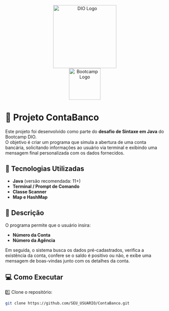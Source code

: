 <p align="center">
  <img src="https://hermes.dio.me/assets/diome/logo.svg" alt="DIO Logo" width="200"/>
  <br/>
  <img src="https://assets.dio.me/6iWxMIqRQwzNNp-T1BWjzclAc7OVa8-YXojJ0uH4uEc/f:webp/h:120/q:80/L3RyYWNrcy8yOWFkMDFkYS0zNGIyLTQzYzItODBlYi1iNTJmNTExNTM2ZjgucG5n" alt="Bootcamp Logo" width="100"/>
</p>

# 📌 Projeto ContaBanco

Este projeto foi desenvolvido como parte do **desafio de Sintaxe em Java** do Bootcamp DIO.  
O objetivo é criar um programa que simula a abertura de uma conta bancária, solicitando informações ao usuário via terminal e exibindo uma mensagem final personalizada com os dados fornecidos.

## 🚀 Tecnologias Utilizadas

- **Java** (versão recomendada: 11+)
- **Terminal / Prompt de Comando**
- **Classe Scanner**
- **Map e HashMap**

## 📄 Descrição

O programa permite que o usuário insira:
- **Número da Conta**
- **Número da Agência**
  
Em seguida, o sistema busca os dados pré-cadastrados, verifica a existência da conta, confere se o saldo é positivo ou não, e exibe uma mensagem de boas-vindas junto com os detalhes da conta.

## 💻 Como Executar

1️⃣ Clone o repositório:
```bash
git clone https://github.com/SEU_USUARIO/ContaBanco.git

